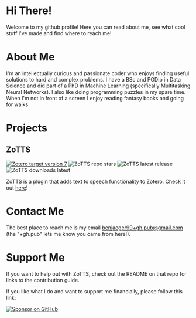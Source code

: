 # Hi There!
Welcome to my github profile! Here you can read about me, see what cool stuff I've made and find where to reach me!

# About Me
I'm an intellectually curious and passionate coder who enjoys finding useful solutions to hard and complex problems. I have a BSc and PGDip in Data Science and did part of a PhD in Machine Learning (specifically Multitasking Neural Networks). I also like doing programming puzzles in my spare time. When I'm not in front of a screen I enjoy reading fantasy books and going for walks.

# Projects
## ZoTTS
[![Zotero target version 7](https://img.shields.io/badge/Zotero-7-green?style=flat-square&logo=zotero&logoColor=CC2936)](https://www.zotero.org)
![ZoTTS repo stars](https://img.shields.io/github/stars/ImperialSquid/zotero-zotts?style=flat-square)
![ZoTTS latest release](https://img.shields.io/github/release-date/ImperialSquid/zotero-zotts?style=flat-square&label=latest%20release)
![ZoTTS downloads latest](https://img.shields.io/github/downloads/ImperialSquid/zotero-zotts/latest/total?style=flat-square)


ZoTTS is a plugin that adds text to speech functionality to Zotero. Check it out [here](https://github.com/ImperialSquid/zotero-zotts)!

# Contact Me
The best place to reach me is my email [benjaeger99+gh.pub@gmail.com](mailto:benjaeger99+gh.pub@gmail.com) (the "+gh.pub" lets me know you came from here!).

# Support Me
If you want to help out with ZoTTS, check out the README on that repo for links to the contribution guide. 

If you like what I do and want to support me financially, please follow this link: 

[![Sponsor on GitHub](https://img.shields.io/badge/Sponsor_me-on_GitHub-violet?style=flat-square&logo=github
)](https://github.com/sponsors/ImperialSquid/)
